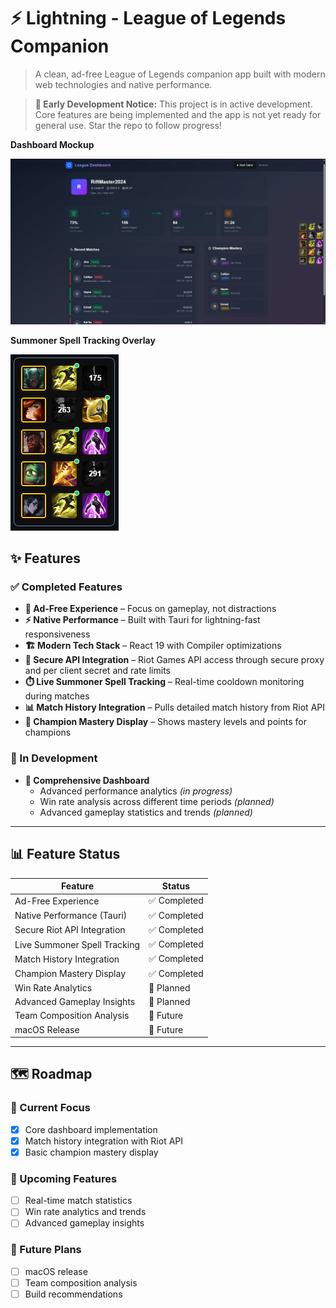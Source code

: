 # ⚡ Lightning - League of Legends Companion

> A clean, ad-free League of Legends companion app built with modern web technologies and native performance.

> **🚧 Early Development Notice:** This project is in active development. Core features are being implemented and the app is not yet ready for general use. Star the repo to follow progress!

**Dashboard Mockup**

![Lightning App Screenshot](screenshots/main-dashboard.png)

**Summoner Spell Tracking Overlay**

![Lightning Spell Tracker Screenshot](screenshots/spell-tracker.png)

<!-- Add actual screenshots when available -->

## ✨ Features

### ✅ Completed Features

- **🚫 Ad-Free Experience** – Focus on gameplay, not distractions  
- **⚡ Native Performance** – Built with Tauri for lightning-fast responsiveness  
- **🏗️ Modern Tech Stack** – React 19 with Compiler optimizations  
- **🔐 Secure API Integration** – Riot Games API access through secure proxy and per client secret and rate limits   
- **⏱️ Live Summoner Spell Tracking** – Real-time cooldown monitoring during matches  
- **📊 Match History Integration** – Pulls detailed match history from Riot API  
- **🏅 Champion Mastery Display** – Shows mastery levels and points for champions  

### 🚧 In Development

- **🎯 Comprehensive Dashboard**
  - Advanced performance analytics _(in progress)_
  - Win rate analysis across different time periods _(planned)_
  - Advanced gameplay statistics and trends _(planned)_

---

## 📊 Feature Status

| Feature                          | Status       |
|----------------------------------|--------------|
| Ad-Free Experience               | ✅ Completed |
| Native Performance (Tauri)       | ✅ Completed |
| Secure Riot API Integration      | ✅ Completed |
| Live Summoner Spell Tracking     | ✅ Completed |
| Match History Integration        | ✅ Completed |
| Champion Mastery Display         | ✅ Completed |
| Win Rate Analytics               | 🚧 Planned   |
| Advanced Gameplay Insights       | 🚧 Planned   |
| Team Composition Analysis        | 🚧 Future    |
| macOS Release                    | 🚧 Future    |

---

## 🗺️ Roadmap

### 🔄 Current Focus
- [x] Core dashboard implementation  
- [x] Match history integration with Riot API  
- [x] Basic champion mastery display  

### 🎯 Upcoming Features
- [ ] Real-time match statistics  
- [ ] Win rate analytics and trends  
- [ ] Advanced gameplay insights  

### 🚀 Future Plans
- [ ] macOS release  
- [ ] Team composition analysis  
- [ ] Build recommendations
